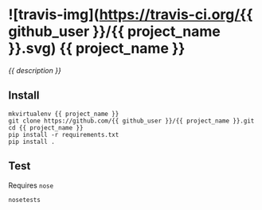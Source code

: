 ![travis-img](https://travis-ci.org/{{ github_user }}/{{ project_name }}.svg)
{{ project_name }}
======
_{{ description }}_

## Install
```
mkvirtualenv {{ project_name }}
git clone https://github.com/{{ github_user }}/{{ project_name }}.git
cd {{ project_name }}
pip install -r requirements.txt
pip install .
```

## Test
Requires `nose`
```
nosetests
```
